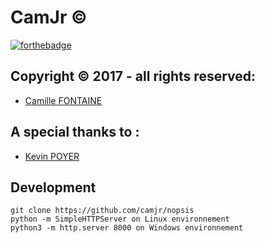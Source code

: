 # CamJr ©

[![forthebadge](http://forthebadge.com/images/badges/built-with-love.svg)](http://forthebadge.com)

## Copyright © 2017 -  all rights reserved:

-   [Camille FONTAINE](https://github.com/CamJr)
## A special thanks to :
-   [Kevin POYER](https://github.com/MrDrannoc)

## Development

```
git clone https://github.com/camjr/nopsis
python -m SimpleHTTPServer on Linux environnement
python3 -m http.server 8000 on Windows environnement
```
